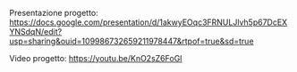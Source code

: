 Presentazione progetto:  https://docs.google.com/presentation/d/1akwyEOqc3FRNULJlvh5p67DcEXYNSdqN/edit?usp=sharing&ouid=109986732659211978447&rtpof=true&sd=true

Video progetto: https://youtu.be/KnO2sZ6FoGI
